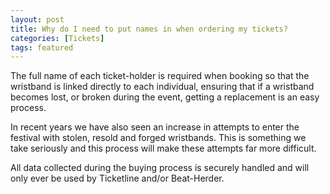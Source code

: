 ```yaml
---
layout: post
title: Why do I need to put names in when ordering my tickets?
categories: [Tickets]
tags: featured
---
```


The full name of each ticket-holder is required when booking so that the wristband is linked directly to each individual, ensuring that if a wristband becomes lost, or broken during the event, getting a replacement is an easy process.

In recent years we have also seen an increase in attempts to enter the festival with stolen, resold and forged wristbands. This is something we take seriously and this process will make these attempts far more difficult.

All data collected during the buying process is securely handled and will only ever be used by Ticketline and/or Beat-Herder.